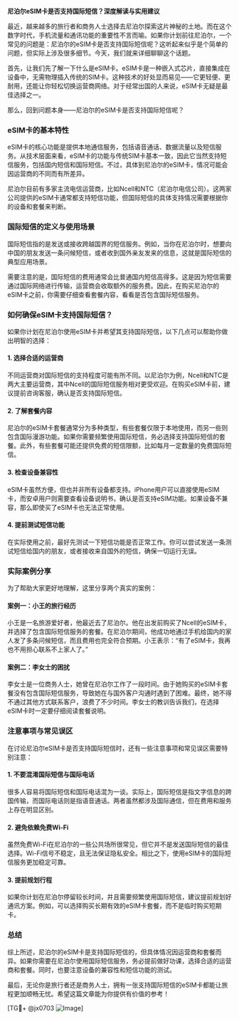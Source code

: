 **尼泊尔eSIM卡是否支持国际短信？深度解读与实用建议**

最近，越来越多的旅行者和商务人士选择去尼泊尔探索这片神秘的土地。而在这个数字时代，手机流量和通讯功能的重要性不言而喻。如果你计划前往尼泊尔，一个常见的问题是：尼泊尔的eSIM卡是否支持国际短信呢？这听起来似乎是个简单的问题，但实际上涉及很多细节。今天，我们就来详细聊聊这个话题。

首先，让我们先了解一下什么是eSIM卡。eSIM卡是一种嵌入式芯片，直接集成在设备中，无需物理插入传统的SIM卡。这种技术的好处显而易见——它更轻便、更耐用，还能让你轻松切换运营商网络。对于经常出国的人来说，eSIM卡无疑是最佳选择之一。

那么，回到问题本身——尼泊尔的eSIM卡是否支持国际短信呢？

### eSIM卡的基本特性

eSIM卡的核心功能是提供本地通信服务，包括语音通话、数据流量以及短信服务。从技术层面来看，eSIM卡的功能与传统SIM卡基本一致，因此它当然支持短信服务，包括国内短信和国际短信。不过，具体到尼泊尔的eSIM卡，情况可能会因运营商的不同而有所差异。

尼泊尔目前有多家主流电信运营商，比如Ncell和NTC（尼泊尔电信公司）。这两家公司提供的eSIM卡通常都支持短信功能，但国际短信的具体支持情况需要根据你的设备和套餐来判断。

### 国际短信的定义与使用场景

国际短信指的是发送或接收跨越国界的短信服务。例如，当你在尼泊尔时，想要向中国的朋友发送一条问候短信，或者收到国外亲友发来的信息，这就是国际短信的典型应用场景。

需要注意的是，国际短信的费用通常会比普通国内短信高得多。这是因为短信需要通过国际网络进行传输，运营商会收取额外的服务费。因此，在购买尼泊尔的eSIM卡之前，你需要仔细查看套餐内容，看看是否包含国际短信服务。

### 如何确保eSIM卡支持国际短信？

如果你计划在尼泊尔使用eSIM卡并希望其支持国际短信，以下几点可以帮助你做出明智的选择：

#### 1. **选择合适的运营商**
   不同运营商对国际短信的支持程度可能有所不同。以尼泊尔为例，Ncell和NTC是两大主要运营商，其中Ncell的国际短信服务相对更受欢迎。在购买eSIM卡前，建议提前咨询客服，确认是否支持国际短信。

#### 2. **了解套餐内容**
   尼泊尔的eSIM卡套餐通常分为多种类型，有些套餐仅限于本地使用，而另一些则包含国际漫游功能。如果你需要频繁使用国际短信，务必选择支持国际短信的套餐。此外，有些套餐可能还提供免费的短信限额，比如每月一定数量的免费国际短信。

#### 3. **检查设备兼容性**
   eSIM卡虽然方便，但也并非所有设备都支持。iPhone用户可以直接使用eSIM卡，而安卓用户则需要查看设备说明书，确认是否支持eSIM功能。如果设备不兼容，那么即使买了eSIM卡也无法正常使用。

#### 4. **提前测试短信功能**
   在实际使用之前，最好先测试一下短信功能是否正常工作。你可以尝试发送一条测试短信给国内的朋友，或者接收来自国外的短信，确保一切运行无误。

### 实际案例分享

为了帮助大家更好地理解，这里分享两个真实的案例：

#### 案例一：小王的旅行经历
小王是一名旅游爱好者，他最近去了尼泊尔。他在出发前购买了Ncell的eSIM卡，并选择了包含国际短信服务的套餐。在尼泊尔期间，他成功地通过手机给国内的家人发了多条问候短信，而且费用也完全符合预期。小王表示：“有了eSIM卡，我再也不用担心联系不上家人了。”

#### 案例二：李女士的困扰
李女士是一位商务人士，她曾在尼泊尔工作了一段时间。由于她购买的eSIM卡套餐没有包含国际短信服务，导致她在与国外客户沟通时遇到了困难。最终，她不得不通过其他方式联系客户，浪费了不少时间。李女士的教训告诉我们，在选择eSIM卡时一定要仔细阅读套餐说明。

### 注意事项与常见误区

在讨论尼泊尔eSIM卡是否支持国际短信时，还有一些注意事项和常见误区需要特别注意：

#### 1. **不要混淆国际短信与国际电话**
   很多人容易将国际短信和国际电话混为一谈。实际上，国际短信是指文字信息的跨国传输，而国际电话则是指语音通话。两者虽然都涉及国际通信，但在费用和服务上存在明显区别。

#### 2. **避免依赖免费Wi-Fi**
   虽然免费Wi-Fi在尼泊尔的一些公共场所很常见，但它并不是发送国际短信的最佳选择。Wi-Fi信号不稳定，且无法保证隐私安全。相比之下，使用eSIM卡的国际短信服务更加稳定可靠。

#### 3. **提前规划行程**
   如果你计划在尼泊尔停留较长时间，并且需要频繁使用国际短信，建议提前规划好通讯方案。例如，可以选择购买长期有效的eSIM卡套餐，而不是临时购买短期卡。

### 总结

综上所述，尼泊尔的eSIM卡是支持国际短信的，但具体情况因运营商和套餐而异。如果你需要在尼泊尔使用国际短信服务，务必提前做好功课，选择合适的运营商和套餐。同时，也要注意设备的兼容性和短信功能的测试。

最后，无论你是旅行者还是商务人士，拥有一张支持国际短信的eSIM卡都能让旅程更加顺畅无忧。希望这篇文章能为你提供有价值的参考！

[TG💪+ @jx0703 ![Image](https://github.com/user-attachments/assets/dbca1d08-cadb-493c-b0ec-ad6f7a83f270)]